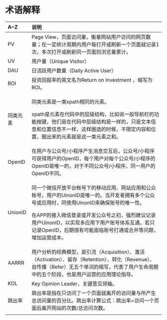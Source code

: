 # 术语解释

<table>
  <thead>
    <tr>
      <th style="text-align:left">A~Z</th>
      <th style="text-align:left">&#x8BF4;&#x660E;</th>
    </tr>
  </thead>
  <tbody>
    <tr>
      <td style="text-align:left">PV</td>
      <td style="text-align:left">Page View&#xFF0C;&#x9875;&#x9762;&#x8BBF;&#x95EE;&#x91CF;&#xFF0C;&#x8861;&#x91CF;&#x7F51;&#x7AD9;&#x7528;&#x6237;&#x8BBF;&#x95EE;&#x7684;&#x7F51;&#x9875;&#x6570;&#x91CF;&#xFF1B;&#x5728;&#x4E00;&#x5B9A;&#x7EDF;&#x8BA1;&#x5468;&#x671F;&#x5185;&#x7528;&#x6237;&#x6BCF;&#x6253;&#x5F00;&#x6216;&#x5237;&#x65B0;&#x4E00;&#x4E2A;&#x9875;&#x9762;&#x5C31;&#x8BB0;&#x5F55;1&#x6B21;&#xFF0C;&#x591A;&#x6B21;&#x6253;&#x5F00;&#x6216;&#x5237;&#x65B0;&#x540C;&#x4E00;&#x9875;&#x9762;&#x5219;&#x6D4F;&#x89C8;&#x91CF;&#x7D2F;&#x8BA1;&#x3002;</td>
    </tr>
    <tr>
      <td style="text-align:left">UV</td>
      <td style="text-align:left">&#x7528;&#x6237;&#x91CF;&#xFF08;Unique Visitor&#xFF09;</td>
    </tr>
    <tr>
      <td style="text-align:left">DAU</td>
      <td style="text-align:left">&#x65E5;&#x6D3B;&#x8DC3;&#x7528;&#x6237;&#x6570;&#x91CF;&#xFF08;Daily
        Active User&#xFF09;</td>
    </tr>
    <tr>
      <td style="text-align:left">ROI</td>
      <td style="text-align:left">&#x6295;&#x8D44;&#x56DE;&#x62A5;&#x7387;&#x7684;&#x82F1;&#x6587;&#x540D;&#x4E3A;Return
        on Investment &#xFF0C;&#x7F29;&#x5199;&#x4E3A;ROI&#x3002;</td>
    </tr>
    <tr>
      <td style="text-align:left">&#x540C;&#x7C7B;&#x5143;&#x7D20;</td>
      <td style="text-align:left">
        <p>&#x540C;&#x7C7B;&#x5143;&#x7D20;&#x662F;&#x4E00;&#x7C7B;xpath&#x76F8;&#x540C;&#x7684;&#x5143;&#x7D20;&#x3002;</p>
        <p>xpath&#x662F;&#x5143;&#x7D20;&#x5728;&#x4EE3;&#x7801;&#x4E2D;&#x7684;&#x5C42;&#x7EA7;&#x7ED3;&#x6784;&#xFF0C;&#x6BD4;&#x5982;&#x8BF4;&#x4E00;&#x822C;&#x5BFC;&#x822A;&#x680F;&#x7684;&#x529F;&#x80FD;&#x6309;&#x952E;&#xFF0C;&#x4ED6;&#x4EEC;&#x662F;&#x5728;&#x4EE3;&#x7801;&#x4E2D;&#x5C42;&#x7EA7;&#x7ED3;&#x6784;&#x662F;&#x4E00;&#x6837;&#x7684;&#xFF0C;&#x53EA;&#x662F;&#x6587;&#x672C;&#x4FE1;&#x606F;&#x548C;&#x4F4D;&#x7F6E;&#x4FE1;&#x606F;&#x4E0D;&#x4E00;&#x6837;&#xFF0C;&#x8FD9;&#x6837;&#x5708;&#x9009;&#x7684;&#x65F6;&#x5019;&#xFF0C;&#x4E0D;&#x9650;&#x5B9A;&#x5185;&#x5BB9;&#x548C;&#x4F4D;&#x7F6E;&#xFF0C;&#x5708;&#x51FA;&#x6765;&#x7684;&#x5143;&#x7D20;&#x5C31;&#x662F;&#x8FD9;&#x4E00;&#x7C7B;&#x5143;&#x7D20;&#x4E4B;&#x548C;&#x3002;</p>
      </td>
    </tr>
    <tr>
      <td style="text-align:left">OpenID</td>
      <td style="text-align:left">&#x5728;&#x7528;&#x6237;&#x4E0E;&#x516C;&#x4F17;&#x53F7;/&#x5C0F;&#x7A0B;&#x5E8F;&#x4EA7;&#x751F;&#x6D88;&#x606F;&#x4EA4;&#x4E92;&#x540E;&#xFF0C;&#x516C;&#x4F17;&#x53F7;/&#x5C0F;&#x7A0B;&#x5E8F;&#x53EF;&#x83B7;&#x5F97;&#x7528;&#x6237;&#x7684;OpenID&#xFF0C;&#x6BCF;&#x4E2A;&#x7528;&#x6237;&#x5BF9;&#x6BCF;&#x4E2A;&#x516C;&#x4F17;&#x53F7;/&#x5C0F;&#x7A0B;&#x5E8F;&#x7684;OpenID&#x662F;&#x552F;&#x4E00;&#x7684;&#xFF0C;&#x5BF9;&#x4E8E;&#x4E0D;&#x540C;&#x516C;&#x4F17;&#x53F7;/&#x5C0F;&#x7A0B;&#x5E8F;&#xFF0C;&#x540C;&#x4E00;&#x7528;&#x6237;&#x7684;OpenID&#x4E0D;&#x540C;&#x3002;</td>
    </tr>
    <tr>
      <td style="text-align:left">UnionID</td>
      <td style="text-align:left">
        <p>&#x540C;&#x4E00;&#x4E2A;&#x5FAE;&#x4FE1;&#x5F00;&#x653E;&#x5E73;&#x53F0;&#x5E10;&#x53F7;&#x4E0B;&#x7684;&#x79FB;&#x52A8;&#x5E94;&#x7528;&#x3001;&#x7F51;&#x7AD9;&#x5E94;&#x7528;&#x548C;&#x516C;&#x4F17;&#x5E10;&#x53F7;&#xFF0C;&#x7528;&#x6237;&#x7684;UinonID&#x662F;&#x552F;&#x4E00;&#x7684;&#x3002;&#x5F53;&#x5F00;&#x53D1;&#x8005;&#x62E5;&#x6709;&#x591A;&#x4E2A;&#x516C;&#x4F17;&#x53F7;&#x6216;&#x5E94;&#x7528;&#x65F6;&#xFF0C;&#x540C;&#x4F7F;&#x7528;UinonID&#x6765;&#x786E;&#x4FDD;&#x8D26;&#x53F7;&#x7684;&#x552F;&#x4E00;&#x6027;&#x3002;</p>
        <p>&#x5728;APP&#x7684;&#x63A5;&#x5165;&#x5FAE;&#x4FE1;&#x767B;&#x5F55;&#x6216;&#x5F00;&#x53D1;&#x516C;&#x4F17;&#x53F7;&#x4E4B;&#x521D;&#xFF0C;&#x5F3A;&#x70C8;&#x5EFA;&#x8BAE;&#x8BB0;&#x5F55;&#x7528;&#x6237;UinonID&#xFF0C;&#x4EE5;&#x5B9E;&#x73B0;&#x591A;&#x5E94;&#x7528;&#x4E0B;&#x7528;&#x6237;&#x8D26;&#x53F7;&#x4F53;&#x7CFB;&#x4E92;&#x901A;&#x3002;&#x82E5;&#x53EA;&#x8BB0;&#x5F55;OpenID&#xFF0C;&#x540E;&#x671F;&#x5F88;&#x6709;&#x53EF;&#x80FD;&#x9762;&#x4E34;&#x8D26;&#x53F7;&#x6253;&#x901A;&#x6216;&#x5408;&#x5E76;&#x7B49;&#x95EE;&#x9898;&#xFF0C;&#x589E;&#x52A0;&#x8FD0;&#x8425;&#x6210;&#x672C;&#x3002;</p>
      </td>
    </tr>
    <tr>
      <td style="text-align:left">AARRR</td>
      <td style="text-align:left">&#x7528;&#x6237;&#x5206;&#x6790;&#x7684;&#x7ECF;&#x5178;&#x6A21;&#x578B;&#xFF0C;&#x662F;&#x5F15;&#x6D41;&#xFF08;Acquisition&#xFF09;&#x3001;&#x6FC0;&#x6D3B;&#xFF08;Activation&#xFF09;&#x3001;&#x7559;&#x5B58;&#xFF08;Retention&#xFF09;&#x3001;&#x8F6C;&#x5316;&#xFF08;Revenue&#xFF09;&#x3001;&#x81EA;&#x4F20;&#x64AD;&#xFF08;Refer&#xFF09;&#x65E0;&#x4E94;&#x4E2A;&#x5355;&#x8BCD;&#x7684;&#x7F29;&#x5199;&#xFF0C;&#x4EE3;&#x8868;&#x4E86;&#x7528;&#x6237;&#x751F;&#x547D;&#x5468;&#x671F;&#x4E2D;&#x7684;&#x4E94;&#x4E2A;&#x9636;&#x6BB5;&#xFF0C;&#x4E5F;&#x662F;&#x7528;&#x6237;&#x8FD0;&#x8425;&#x7684;&#x5E94;&#x7528;&#x7406;&#x8BBA;&#x6307;&#x5BFC;&#x3002;</td>
    </tr>
    <tr>
      <td style="text-align:left">KOL</td>
      <td style="text-align:left">Key Opinion Leader&#xFF0C;&#x5173;&#x952E;&#x610F;&#x89C1;&#x9886;&#x8896;&#x3002;</td>
    </tr>
    <tr>
      <td style="text-align:left">&#x8DF3;&#x51FA;&#x7387;</td>
      <td style="text-align:left">&#x8DF3;&#x51FA;&#x7387;&#x662F;&#x6307;&#x5728;&#x53EA;&#x8BBF;&#x95EE;&#x4E86;&#x4E00;&#x4E2A;&#x9875;&#x9762;&#x5C31;&#x79BB;&#x5F00;&#x7684;&#x8BBF;&#x95EE;&#x91CF;&#x4E0E;&#x6240;&#x4EA7;&#x751F;&#x603B;&#x8BBF;&#x95EE;&#x91CF;&#x7684;&#x767E;&#x5206;&#x6BD4;&#x3002;&#x8DF3;&#x51FA;&#x7387;&#x8BA1;&#x7B97;&#x516C;&#x5F0F;&#xFF1A;&#x8DF3;&#x51FA;&#x7387;=&#x8BBF;&#x95EE;&#x4E00;&#x4E2A;&#x9875;&#x9762;&#x540E;&#x79BB;&#x5F00;&#x7F51;&#x7AD9;&#x7684;&#x6B21;&#x6570;/&#x603B;&#x8BBF;&#x95EE;&#x6B21;&#x6570;&#x3002;</td>
    </tr>
    <tr>
      <td style="text-align:left"></td>
      <td style="text-align:left"></td>
    </tr>
  </tbody>
</table>